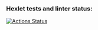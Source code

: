 ### Hexlet tests and linter status:
[![Actions Status](https://github.com/GromoZeus/frontend-project-12/actions/workflows/hexlet-check.yml/badge.svg)](https://github.com/GromoZeus/frontend-project-12/actions)